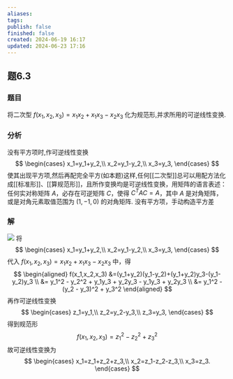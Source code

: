 ```yaml
---
aliases: 
tags: 
publish: false
finished: false
created: 2024-06-19 16:17
updated: 2024-06-23 17:16
---
```

## 题6.3
### 题目
将二次型 $f( {{x}_{1},{x}_{2},{x}_{3}})  = {x}_{1}{x}_{2} + {x}_{1}{x}_{3} - {x}_{2}{x}_{3}$ 化为规范形,并求所用的可逆线性变换.
### 分析 
没有平方项时,作可逆线性变换
$$
\begin{cases}
x_1=y_1+y_2,\\
x_2=y_1-y_2,\\
x_3=y_3,
\end{cases}
$$
使其出现平方项,然后再配完全平方(如本题)这样,任何[[二次型]]总可以用配方法化成[[标准形]]、[[算规范形]]，且所作变换均是可逆线性变换，用矩阵的语言表述：任何实对称矩阵 $A$，必存在可逆矩阵 $C$，使得 $C^TAC=A$，其中 $A$ 是对角矩阵，或是对角元素取值范围为 $(1,-1,0)$ 的对角矩阵.
没有平方项，手动构造平方差
### 解 
![](https://img.hwenyi.live/202409061704906.webp)
将
$$
\begin{cases}
x_1=y_1+y_2,\\
x_2=y_1-y_2,\\
x_3=y_3,
\end{cases}
$$
代入 $f(x_1,x_2,x_3)=x_1x_2+x_1x_3-x_2x_3$ 中，得
$$
\begin{aligned}
f(x_1,x_2,x_3) &=(y_1+y_2)(y_1-y_2)+(y_1+y_2)y_3-(y_1-y_2)y_3 \\
&= y_1^2 - y_2^2 + y_1y_3 + y_2y_3 - y_1y_3 + y_2y_3 \\
&= y_1^2 - (y_2 - y_3)^2 + y_3^2
\end{aligned}
$$
再作可逆线性变换
$$
\begin{cases}
z_1=y_1,\\
z_2=y_2-y_3,\\
z_3=y_3,
\end{cases}
$$
得到规范形
$$
f(x_1,x_2,x_3)=z_1^2-z_2^2+z_3^2
$$
故可逆线性变换为
$$
\begin{cases}
x_1=z_1+z_2+z_3,\\
x_2=z_1-z_2-z_3,\\
x_3=z_3.
\end{cases}
$$


